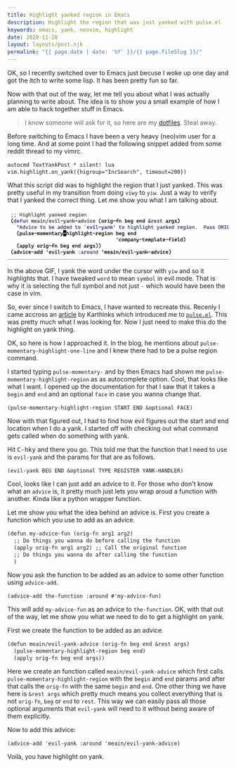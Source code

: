 ```yaml
---
title: Highlight yanked region in Emacs
description: Highlight the region that was just yanked with pulse.el
keywords: emacs, yank, neovim, highlight
date: 2020-11-20
layout: layouts/post.njk
permalink: "{{ page.date | date: '%Y' }}/{{ page.fileSlug }}/"
---
```


OK, so I recently switched over to Emacs just becuse I woke up one day and got the itch to write some lisp.
It has been pretty fun so far.

Now with that out of the way, let me tell you about what I was actually planning to write about.
The idea is to show you a small example of how I am able to hack together stuff in Emacs.

> I know someone will ask for it, so here are my [dotfiles](https://github.com/meain/dotfiles). Steal away.

Before switching to Emacs I have been a very heavy (neo)vim user for a long time.
And at some point I had the following snippet added from some reddit thread to my vimrc.

``` vim
autocmd TextYankPost * silent! lua vim.highlight.on_yank({higroup="IncSearch", timeout=200})
```
What this script did was to highlight the region that I just yanked. This was pretty useful in my transition from doing `viwy` to `yiw`.
Just a way to verify that I yanked the correct thing. Let me show you what I am talking about.

![GIF of highlight on yank](/img/highlight.gif)

In the above GIF, I yank the word under the cursor with `yiw` and so it highlights that. I have tweaked `word` to mean `symbol` in evil mode.
That is why it is selecting the full symbol and not just `-` which would have been the case in vim.

So, ever since I switch to Emacs, I have wanted to recreate this.
Recenly I came accross an [article](https://karthinks.com/software/batteries-included-with-emacs/) by Karthinks which introduced me to [`pulse.el`](https://www.emacswiki.org/emacs/PulseRegion).
This was pretty much what I was looking for. Now I just need to make this do the highlight on yank thing.

OK, so here is how I approached it.
In the blog, he mentions about `pulse-momentary-highlight-one-line` and I knew there had to be a pulse region command.

I started typing `pulse-momentary-` and by then Emacs had shown me `pulse-momentary-highlight-region` as as autocomplete option.
Cool, that looks like what I want. I opened up the documentation for that I saw that it takes a `begin` and `end` and an optional `face` in case you wanna change that.

``` emacs-lisp
(pulse-momentary-highlight-region START END &optional FACE)
```

Now with that figured out, I had to find how evil figures out the start and end location when I do a yank.
I started off with checking out what command gets called when do something with yank.

Hit <kbd>C-h</kbd><kbd>k</kbd><kbd>y</kbd> and there you go.
This told me that the function that I need to use is `evil-yank` and the params for that are as follows.

``` emacs-lisp
(evil-yank BEG END &optional TYPE REGISTER YANK-HANDLER)
```

Cool, looks like I can just add an advice to it. For those who don't know what an `advice` is, it pretty much just lets you wrap aroud a function with another.
Kinda like a python wrapper function.

Let me show you what the idea behind an advice is.
First you create a function which you use to add as an advice.

``` emacs-lisp
(defun my-advice-fun (orig-fn arg1 arg2)
  ;; Do things you wanna do before calling the function
  (apply orig-fn arg1 arg2) ;; Call the original function
  ;; Do things you wanna do after calling the function
  )
```

Now you ask the function to be added as an advice to some other function using `advice-add`.

``` emacs-lisp
(advice-add the-function :around #'my-advice-fun)
```

This will add `my-advice-fun` as an advice to `the-function`.
OK, with that out of the way, let me show you what we need to do to get a highlight on yank.

First we create the function to be added as an advice.

``` emacs-lisp
(defun meain/evil-yank-advice (orig-fn beg end &rest args)
  (pulse-momentary-highlight-region beg end)
  (apply orig-fn beg end args))
```

Here we create an function called `meain/evil-yank-advice` which first calls `pulse-momentary-highlight-region` with the `begin` and `end` params
and after that calls the `orig-fn` with the same `begin` and `end`. One other thing we have here is `&rest args` which pretty much means you collect everything that is not `orig-fn`, `beg` or `end` to `rest`.
This way we can easily pass all those optional arguments that `evil-yank` will need to it without being aware of them explicitly.

Now to add this advice:

``` emacs-lisp
(advice-add 'evil-yank :around 'meain/evil-yank-advice)
```

Voilà, you have highlight on yank.
